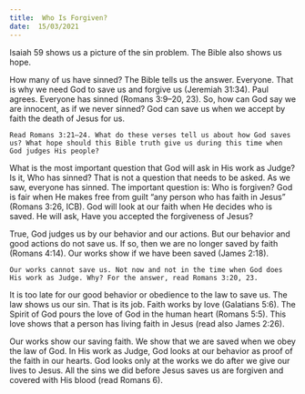 ```yaml
---
title:  Who Is Forgiven? 
date:  15/03/2021
---
```


Isaiah 59 shows us a picture of the sin problem. The Bible also shows us hope.

How many of us have sinned? The Bible tells us the answer. Everyone. That is why we need God to save us and forgive us (Jeremiah 31:34). Paul agrees. Everyone has sinned (Romans 3:9–20, 23). So, how can God say we are innocent, as if we never sinned? God can save us when we accept by faith the death of Jesus for us.

`Read Romans 3:21–24. What do these verses tell us about how God saves us? What hope should this Bible truth give us during this time when God judges His people?`

What is the most important question that God will ask in His work as Judge? Is it, Who has sinned? That is not a question that needs to be asked. As we saw, everyone has sinned. The important question is: Who is forgiven? God is fair when He makes free from guilt “any person who has faith in Jesus” (Romans 3:26, ICB). God will look at our faith when He decides who is saved. He will ask, Have you accepted the forgiveness of Jesus?

True, God judges us by our behavior and our actions. But our behavior and good actions do not save us. If so, then we are no longer saved by faith (Romans 4:14). Our works show if we have been saved (James 2:18).

`Our works cannot save us. Not now and not in the time when God does His work as Judge. Why? For the answer, read Romans 3:20, 23.`

It is too late for our good behavior or obedience to the law to save us. The law shows us our sin. That is its job. Faith works by love (Galatians 5:6). The Spirit of God pours the love of God in the human heart (Romans 5:5). This love shows that a person has living faith in Jesus (read also James 2:26).

Our works show our saving faith. We show that we are saved when we obey the law of God. In His work as Judge, God looks at our behavior as proof of the faith in our hearts. God looks only at the works we do after we give our lives to Jesus. All the sins we did before Jesus saves us are forgiven and covered with His blood (read Romans 6).